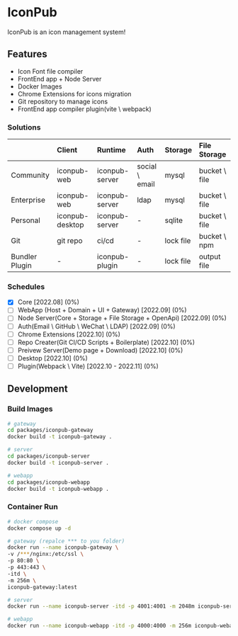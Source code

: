 # IconPub

IconPub is an icon management system!

## Features

- Icon Font file compiler
- FrontEnd app + Node Server
- Docker Images
- Chrome Extensions for icons migration
- Git repository to manage icons
- FrontEnd app compiler plugin(vite \ webpack)

### Solutions

|                | Client          | Runtime        | Auth           | Storage   | File Storage  |
| :------------- | :-------------- | :------------- | :------------- | :-------- | :------------ |
| Community      | iconpub-web     | iconpub-server | social \ email | mysql     | bucket \ file |
| Enterprise     | iconpub-web     | iconpub-server | ldap           | mysql     | bucket \ file |
| Personal       | iconpub-desktop | iconpub-server | -              | sqlite    | bucket \ file |
| Git            | git repo        | ci/cd          | -              | lock file | bucket \ npm  |
| Bundler Plugin | -               | iconpub-plugin | -              | lock file | output file   |

### Schedules

- [x] Core [2022.08] (0%)
- [ ] WebApp (Host + Domain + UI + Gateway) [2022.09] (0%)
- [ ] Node Server(Core + Storage + File Storage + OpenApi) [2022.09] (0%)
- [ ] Auth(Email \ GitHub \ WeChat \ LDAP) [2022.09] (0%)
- [ ] Chrome Extensions [2022.10] (0%)
- [ ] Repo Creater(Git CI/CD Scripts + Boilerplate) [2022.10] (0%)
- [ ] Preivew Server(Demo page + Download) [2022.10] (0%)
- [ ] Desktop [2022.10] (0%)
- [ ] Plugin(Webpack \ Vite) [2022.10 - 2022.11] (0%)

## Development

### Build Images

```bash
# gateway
cd packages/iconpub-gateway
docker build -t iconpub-gateway .

# server
cd packages/iconpub-server
docker build -t iconpub-server .

# webapp
cd packages/iconpub-webapp
docker build -t iconpub-webapp .
```

### Container Run

```bash
# docker compose
docker compose up -d
```

```bash
# gateway (repalce *** to you folder)
docker run --name iconpub-gateway \
-v /***/nginx:/etc/ssl \
-p 80:80 \
-p 443:443 \
-itd \
-m 256m \
iconpub-gateway:latest
```

```bash
# server
docker run --name iconpub-server -itd -p 4001:4001 -m 2048m iconpub-server:latest
```

```bash
# webapp
docker run --name iconpub-webapp -itd -p 4000:4000 -m 256m iconpub-webapp:latest
```

